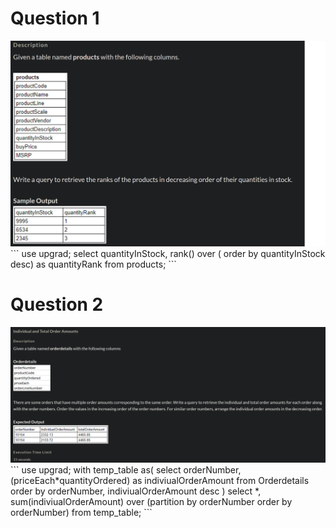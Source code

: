 # Question 1
<img src="image1.png">
```
use upgrad;
select quantityInStock, rank() over ( order by quantityInStock desc) as quantityRank from products;
```

# Question 2
<img src="imag2.png">
```
use upgrad;
with temp_table as(
select orderNumber, (priceEach*quantityOrdered) as indiviualOrderAmount
from Orderdetails
order by orderNumber, indiviualOrderAmount desc
)
select *,
sum(indiviualOrderAmount) over (partition by orderNumber order by orderNumber)
from temp_table;
```

